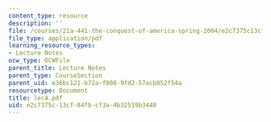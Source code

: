 ```yaml
---
content_type: resource
description: ''
file: /courses/21a-441-the-conquest-of-america-spring-2004/e2c7375c13cf84fbcf3a4b32519b3448_lec4.pdf
file_type: application/pdf
learning_resource_types:
- Lecture Notes
ocw_type: OCWFile
parent_title: Lecture Notes
parent_type: CourseSection
parent_uid: e36bc121-b72a-f808-9fd2-57acb852f54a
resourcetype: Document
title: lec4.pdf
uid: e2c7375c-13cf-84fb-cf3a-4b32519b3448
---
```


